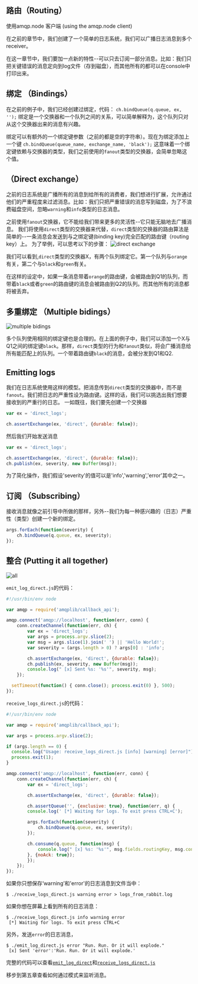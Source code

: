 ## 路由（Routing）

使用amqp.node 客户端 (using the amqp.node client)

在之前的章节中，我们创建了一个简单的日志系统，我们可以广播日志消息到多个receiver。

在这一章节中，我们要加一点新的特性--可以只去订阅一部分消息。比如：我们只把关键错误的消息定向到log文件（存到磁盘），而其他所有的都可以在console中打印出来。

## 绑定 （Bindings）
在之前的例子中，我们已经创建过绑定，代码：
`ch.bindQueue(q.queue, ex, '');`
绑定是一个交换器和一个队列之间的关系，可以简单解释为，这个队列只对从这个交换器出来的消息有兴趣。

绑定可以有额外的一个绑定键参数（之前的都是空的字符串）。现在为绑定添加上一个键
`ch.bindQueue(queue_name, exchange_name, 'black');`
这意味着一个绑定键依赖与交换器的类型，我们之前使用的`fanout`类型的交换器，会简单忽略这个值。

## （Direct exchange）
之前的日志系统是广播所有的消息到给所有的消费者，我们想进行扩展，允许通过他们的严重程度来过滤消息。比如：我们只把严重错误的消息写到磁盘，为了不浪费磁盘空间，忽略`warning`和`info`类型的日志消息。

之前使用`fanout`交换器，它不能给我们带来更多的灵活性--它只能无脑地去广播消息。
我们将使用`direct`类型的交换器来代替，`direct`类型的交换器的路由算法是简单的--一条消息会发送到与之绑定键(binding key)完全匹配的路由键（routing key）上。
为了举例，可以思考以下的步骤：
![direct exchange](https://www.rabbitmq.com/img/tutorials/direct-exchange.png)

我们可以看到,`direct`类型的交换器X，有两个队列绑定它。第一个队列与`orange`有关，第二个与`black`和`green`有关。

在这样的设定中，如果一条消息带着`orange`的路由键，会被路由到Q1的队列，而带着`black`或者`green`的路由键的消息会被路由到Q2的队列。而其他所有的消息都将被丢弃。

## 多重绑定 （Multiple bidings）
![multiple bidings](https://www.rabbitmq.com/img/tutorials/direct-exchange-multiple.png)

多个队列使用相同的绑定键也是合理的。在上面的例子中，我们可以添加一个X与Q1之间的绑定键`black`。那样，`direct`类型的行为和`fanout`类似，将会广播消息给所有能匹配上的队列。一个带着路由键`black`的消息，会被分发到Q1和Q2.

## Emitting logs

我们在日志系统使用这样的模型。把消息传到`direct`类型的交换器中，而不是`fanout`。我们把日志的严重性设为路由键。这样的话，我们可以挑选出我们想要接收到的严重行的日志。
一如既往，我们要先创建一个交换器
```javascript
var ex = 'direct_logs';

ch.assertExchange(ex, 'direct', {durable: false});
```
然后我们开始发送消息
```javascript
var ex = 'direct_logs';

ch.assertExchange(ex, 'direct', {durable: false});
ch.publish(ex, severity, new Buffer(msg));
```
为了简化操作，我们假设'severity'的值可以是'info','warning','error'其中之一。

## 订阅 （Subscribing）
接收消息就像之前引导中所做的那样，另外--我们为每一种感兴趣的（日志）严重性（类型）创建一个新的绑定。
```javascript
args.forEach(function(severity) {
    ch.bindQueue(q.queue, ex, severity);
});
```

##  整合 (Putting it all together)
![all](https://www.rabbitmq.com/img/tutorials/python-four.png)

`emit_log_direct.js`的代码：
```javascript
#!/usr/bin/env node

var amqp = require('amqplib/callback_api');

amqp.connect('amqp://localhost', function(err, conn) {
    conn.createChannel(function(err, ch) {
        var ex = 'direct_logs';
        var args = process.argv.slice(2);
        var msg = args.slice(1).join(' ') || 'Hello World!';
        var severity = (args.length > 0) ? args[0] : 'info';

        ch.assertExchange(ex, 'direct', {durable: false});
        ch.publish(ex, severity, new Buffer(msg));
        console.log(" [x] Sent %s: '%s'", severity, msg);
    });

  setTimeout(function() { conn.close(); process.exit(0) }, 500);
});
```
`receive_logs_direct.js`的代码：
```javascript
#!/usr/bin/env node

var amqp = require('amqplib/callback_api');

var args = process.argv.slice(2);

if (args.length == 0) {
  console.log("Usage: receive_logs_direct.js [info] [warning] [error]");
  process.exit(1);
}

amqp.connect('amqp://localhost', function(err, conn) {
    conn.createChannel(function(err, ch) {
        var ex = 'direct_logs';

        ch.assertExchange(ex, 'direct', {durable: false});

        ch.assertQueue('', {exclusive: true}, function(err, q) {
        console.log(' [*] Waiting for logs. To exit press CTRL+C');

        args.forEach(function(severity) {
            ch.bindQueue(q.queue, ex, severity);
        });

        ch.consume(q.queue, function(msg) {
            console.log(" [x] %s: '%s'", msg.fields.routingKey, msg.content.toString());
        }, {noAck: true});
        });
    });
});
```
如果你只想保存‘warning’和'error'的日志消息到文件当中：

`$ ./receive_logs_direct.js warning error > logs_from_rabbit.log`

如果你想在屏幕上看到所有的日志消息：
```
$ ./receive_logs_direct.js info warning error
 [*] Waiting for logs. To exit press CTRL+C
```
另外，发送`error`的日志消息，
```
$ ./emit_log_direct.js error "Run. Run. Or it will explode."
 [x] Sent 'error':'Run. Run. Or it will explode.'
```
完整的代码可以查看[`emit_log_direct`](https://github.com/rabbitmq/rabbitmq-tutorials/blob/master/javascript-nodejs/src/emit_log_direct.js)和[`receive_logs_direct.js`](https://github.com/rabbitmq/rabbitmq-tutorials/blob/master/javascript-nodejs/src/receive_logs_direct.js)

移步到第五章查看如何通过模式来监听消息。








